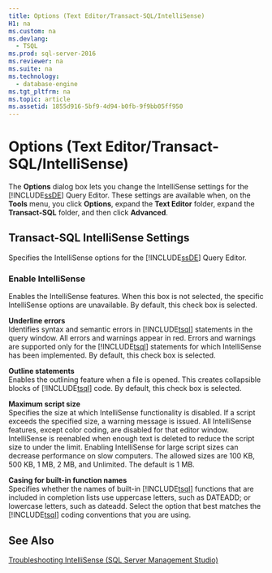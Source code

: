```yaml
---
title: Options (Text Editor/Transact-SQL/IntelliSense)
H1: na
ms.custom: na
ms.devlang: 
  - TSQL
ms.prod: sql-server-2016
ms.reviewer: na
ms.suite: na
ms.technology: 
  - database-engine
ms.tgt_pltfrm: na
ms.topic: article
ms.assetid: 1855d916-5bf9-4d94-b0fb-9f9bb05ff950
---
```

# Options (Text Editor/Transact-SQL/IntelliSense)
  The **Options** dialog box lets you change the IntelliSense settings for the [!INCLUDE[ssDE](../../Topics/TopicNameContainA/includes/ssDE_md.md)] Query Editor. These settings are available when, on the **Tools** menu, you click **Options**, expand the **Text Editor** folder, expand the **Transact-SQL** folder, and then click **Advanced**.  
  
## Transact-SQL IntelliSense Settings  
 Specifies the IntelliSense options for the [!INCLUDE[ssDE](../../Topics/TopicNameContainA/includes/ssDE_md.md)] Query Editor.  
  
### Enable IntelliSense  
 Enables the IntelliSense features. When this box is not selected, the specific IntelliSense options are unavailable. By default, this check box is selected.  
  
 **Underline errors**  
 Identifies syntax and semantic errors in [!INCLUDE[tsql](../../Topics/TopicNameContainA/includes/tsql_md.md)] statements in the query window. All errors and warnings appear in red. Errors and warnings are supported only for the [!INCLUDE[tsql](../../Topics/TopicNameContainA/includes/tsql_md.md)] statements for which IntelliSense has been implemented. By default, this check box is selected.  
  
 **Outline statements**  
 Enables the outlining feature when a file is opened. This creates collapsible blocks of [!INCLUDE[tsql](../../Topics/TopicNameContainA/includes/tsql_md.md)] code. By default, this check box is selected.  
  
 **Maximum script size**  
 Specifies the size at which IntelliSense functionality is disabled. If a script exceeds the specified size, a warning message is issued. All IntelliSense features, except color coding, are disabled for that editor window. IntelliSense is reenabled when enough text is deleted to reduce the script size to under the limit. Enabling IntelliSense for large script sizes can decrease performance on slow computers. The allowed sizes are 100 KB, 500 KB, 1 MB, 2 MB, and Unlimited. The default is 1 MB.  
  
 **Casing for built-in function names**  
 Specifies whether the names of built-in [!INCLUDE[tsql](../../Topics/TopicNameContainA/includes/tsql_md.md)] functions that are included in completion lists use uppercase letters, such as DATEADD; or lowercase letters, such as dateadd. Select the option that best matches the [!INCLUDE[tsql](../../Topics/TopicNameContainA/includes/tsql_md.md)] coding conventions that you are using.  
  
## See Also  
 [Troubleshooting IntelliSense &#40;SQL Server Management Studio&#41;](../../Topics/TopicNameNotContainA/Troubleshooting-IntelliSense--SQL-Server-Management-Studio-.md)  
  
  